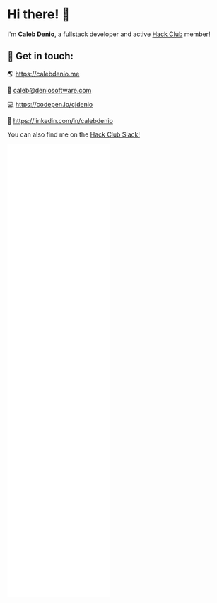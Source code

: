 # Hi there! 👋

I'm **Caleb Denio**, a fullstack developer and active [Hack Club](https://hackclub.com) member!

<!-- ![My GitHub stats](https://github-readme-stats.vercel.app/api?username=cjdenio&show_icons=true&theme=tokyonight) -->

## 📝 Get in touch:

🌎 https://calebdenio.me

📨 [caleb@deniosoftware.com](mailto:caleb@deniosoftware.com)

💻 https://codepen.io/cjdenio

💼 https://linkedin.com/in/calebdenio

You can also find me on the [Hack Club Slack!](https://hackclub.com/slack)

![Metrics](github-metrics.svg)

